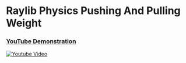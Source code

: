 <h1>Raylib Physics Pushing And Pulling Weight</h1>

### [YouTube Demonstration](https://www.youtube.com/watch?v=AAY5MB0gqr8)
[![Youtube Video](https://img.youtube.com/vi/AAY5MB0gqr8/0.jpg)](https://www.youtube.com/watch?v=AAY5MB0gqr8)
